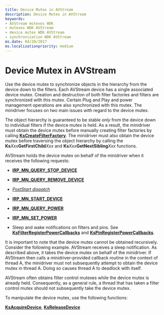 ```yaml
---
title: Device Mutex in AVStream
description: Device Mutex in AVStream
keywords:
- AVStream mutexes WDK
- mutexes WDK AVStream
- device mutex WDK AVStream
- synchronization WDK AVStream
ms.date: 04/20/2017
ms.localizationpriority: medium
---
```


# Device Mutex in AVStream





Use the device mutex to synchronize objects in the hierarchy from the device down to the filters. Each AVStream device has a single associated device mutex. Creation and destruction of both filter factories and filters are synchronized with this mutex. Certain Plug and Play and power management operations are also synchronized with this mutex. The minidriver focuses on two main issues with regard to the device mutex.

The object hierarchy is guaranteed to be stable *only* from the device down to individual filters if the device mutex is held. As a result, the minidriver must obtain the device mutex before manually creating filter factories by calling [**KsCreateFilterFactory**](/windows-hardware/drivers/ddi/ks/nf-ks-kscreatefilterfactory). The minidriver must also obtain the device mutex before traversing the object hierarchy by calling the **Ks***Xxx***GetFirstChild***Xxx* and **Ks***Xxx***GetNextSibling***Xxx* functions.

AVStream holds the device mutex on behalf of the minidriver when it receives the following requests:

-   [**IRP\_MN\_QUERY\_STOP\_DEVICE**](../kernel/irp-mn-query-stop-device.md)

-   [**IRP\_MN\_QUERY\_REMOVE\_DEVICE**](../kernel/irp-mn-query-remove-device.md)

-   [*PostStart dispatch*](/windows-hardware/drivers/ddi/ks/nc-ks-pfnksdevice)

-   [**IRP\_MN\_START\_DEVICE**](../kernel/irp-mn-start-device.md)

-   [**IRP\_MN\_QUERY\_POWER**](../kernel/irp-mn-query-power.md)

-   [**IRP\_MN\_SET\_POWER**](../kernel/irp-mn-set-power.md)

-   Sleep and wake notifications on filters and pins. See [**KsFilterRegisterPowerCallbacks**](/windows-hardware/drivers/ddi/ks/nf-ks-ksfilterregisterpowercallbacks) and [**KsPinRegisterPowerCallbacks**](/windows-hardware/drivers/ddi/ks/nf-ks-kspinregisterpowercallbacks).

It is important to note that the device mutex cannot be obtained recursively. Consider the following example. AVStream receives a sleep notification. As described above, it takes the device mutex on behalf of the minidriver. If AVStream then calls a minidriver-provided callback routine in the context of thread A, the minidriver must not subsequently attempt to obtain the device mutex in thread A. Doing so causes thread A to deadlock with itself.

AVStream often obtains filter control mutexes while the device mutex is already held. Consequently, as a general rule, a thread that has taken a filter control mutex should not subsequently take the device mutex.

To manipulate the device mutex, use the following functions:

[**KsAcquireDevice**](/windows-hardware/drivers/ddi/ks/nf-ks-ksacquiredevice), [**KsReleaseDevice**](/windows-hardware/drivers/ddi/ks/nf-ks-ksreleasedevice)

 

